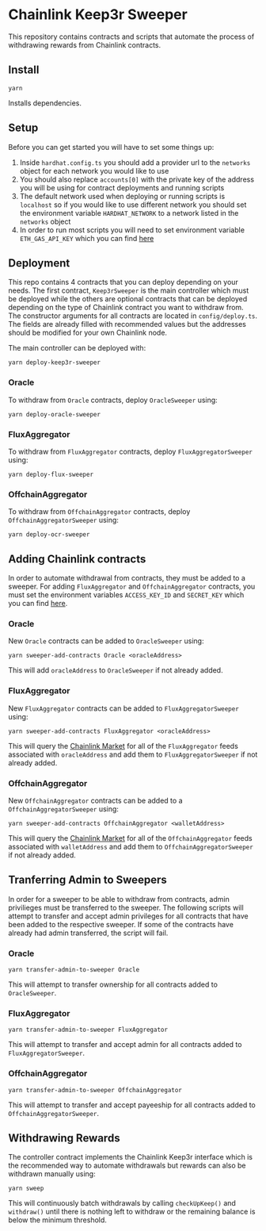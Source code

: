 # Chainlink Keep3r Sweeper

This repository contains contracts and scripts that automate the process of withdrawing rewards from Chainlink contracts.

## Install

```
yarn
```

Installs dependencies.

## Setup

Before you can get started you will have to set some things up:

1. Inside `hardhat.config.ts` you should add a provider url to the `networks` object for each network you would like to use
2. You should also replace `accounts[0]` with the private key of the address you will be using for contract deployments and running scripts
3. The default network used when deploying or running scripts is `localhost` so if you would like to use different network you should set the environment variable `HARDHAT_NETWORK` to a network listed in the `networks` object
4. In order to run most scripts you will need to set environment variable `ETH_GAS_API_KEY` which you can find [here](https://docs.ethgasstation.info/)

## Deployment

This repo contains 4 contracts that you can deploy depending on your needs. The first contract, `Keep3rSweeper` is the main controller which must be deployed while the others are optional contracts that can be deployed depending on the type of Chainlink contract you want to withdraw from. The constructor arguments for all contracts are located in `config/deploy.ts`. The fields are already filled with recommended values but the addresses should be modified for your own Chainlink node.

The main controller can be deployed with:

```
yarn deploy-keep3r-sweeper
```

### Oracle

To withdraw from `Oracle` contracts, deploy `OracleSweeper` using:

```
yarn deploy-oracle-sweeper
```

### FluxAggregator

To withdraw from `FluxAggregator` contracts, deploy `FluxAggregatorSweeper` using:

```
yarn deploy-flux-sweeper
```

### OffchainAggregator

To withdraw from `OffchainAggregator` contracts, deploy `OffchainAggregatorSweeper` using:

```
yarn deploy-ocr-sweeper
```

## Adding Chainlink contracts

In order to automate withdrawal from contracts, they must be added to a sweeper. For adding `FluxAggregator` and `OffchainAggregator` contracts, you must set the environment variables `ACCESS_KEY_ID` and `SECRET_KEY` which you can find [here](https://docs.linkpool.io/docs/market_api_keys).

### Oracle

New `Oracle` contracts can be added to `OracleSweeper` using:

```
yarn sweeper-add-contracts Oracle <oracleAddress>
```

This will add `oracleAddress` to `OracleSweeper` if not already added.

### FluxAggregator

New `FluxAggregator` contracts can be added to `FluxAggregatorSweeper` using:

```
yarn sweeper-add-contracts FluxAggregator <oracleAddress>
```

This will query the [Chainlink Market](https://market.link/?network=1) for all of the `FluxAggregator` feeds associated with `oracleAddress` and add them to `FluxAggregatorSweeper` if not already added.

### OffchainAggregator

New `OffchainAggregator` contracts can be added to a `OffchainAggregatorSweeper` using:

```
yarn sweeper-add-contracts OffchainAggregator <walletAddress>
```

This will query the [Chainlink Market](https://market.link/?network=1) for all of the `OffchainAggregator` feeds associated with `walletAddress` and add them to `OffchainAggregatorSweeper` if not already added.

## Tranferring Admin to Sweepers

In order for a sweeper to be able to withdraw from contracts, admin privilieges must be transferred to the sweeper. The following scripts will attempt to transfer and accept admin privileges for all contracts that have been added to the respective sweeper. If some of the contracts have already had admin transferred, the script will fail.

### Oracle

```
yarn transfer-admin-to-sweeper Oracle
```

This will attempt to transfer ownership for all contracts added to `OracleSweeper`.

### FluxAggregator

```
yarn transfer-admin-to-sweeper FluxAggregator
```

This will attempt to transfer and accept admin for all contracts added to `FluxAggregatorSweeper`.

### OffchainAggregator

```
yarn transfer-admin-to-sweeper OffchainAggregator
```

This will attempt to transfer and accept payeeship for all contracts added to `OffchainAggregatorSweeper`.

## Withdrawing Rewards

The controller contract implements the Chainlink Keep3r interface which is the recommended way to automate withdrawals but rewards can also be withdrawn manually using:

```
yarn sweep
```

This will continuously batch withdrawals by calling `checkUpKeep()` and `withdraw()` until there is nothing left to withdraw or the remaining balance is below the minimum threshold.
